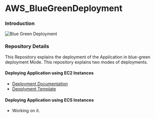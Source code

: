 # AWS_BlueGreenDeployment
### Introduction
<img src="https://github.com/sumanth979/AWS_BlueGreenDeployment/blob/master/bluegreen.gif" alt="Blue Green Deployment">

### Repository Details
This Repository explains the deployment of the Application in blue-green deployment Mode. This repository explains two modes of deployments.
#### Deploying Application using EC2 Instances
  * [Deployment Documentation](https://github.com/sumanth979/AWS_BlueGreenDeployment/blob/master/Deploying_EC2_Instances/README.md)
  * [Deoplyment Template](https://github.com/sumanth979/AWS_BlueGreenDeployment/tree/master/Deploying_EC2_Instances)
  
#### Deploying Application using ECS Instances
  * Working on it.
